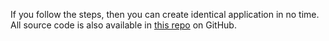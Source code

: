 If you follow the steps, then you can create identical application in no time.
All source code is also available in [this repo](http://github.com) on GitHub.

